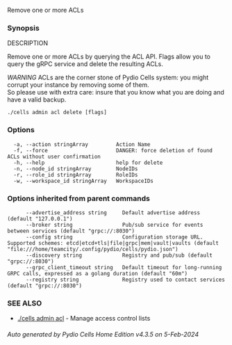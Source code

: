 Remove one or more ACLs

### Synopsis


DESCRIPTION
  
  Remove one or more ACLs by querying the ACL API.
  Flags allow you to query the gRPC service and delete the resulting ACLs.

  *WARNING* ACLs are the corner stone of Pydio Cells system: 
  you might corrupt your instance by removing some of them.  
  So please use with extra care: insure that you know what 
  you are doing and have a valid backup. 



```
./cells admin acl delete [flags]
```

### Options

```
  -a, --action stringArray         Action Name
  -f, --force                      DANGER: force deletion of found ACLs without user confirmation
  -h, --help                       help for delete
  -n, --node_id stringArray        NodeIDs
  -r, --role_id stringArray        RoleIDs
  -w, --workspace_id stringArray   WorkspaceIDs
```

### Options inherited from parent commands

```
      --advertise_address string     Default advertise address (default "127.0.0.1")
      --broker string                Pub/sub service for events between services (default "grpc://:8030")
      --config string                Configuration storage URL. Supported schemes: etcd|etcd+tls|file|grpc|mem|vault|vaults (default "file:///home/teamcity/.config/pydio/cells/pydio.json")
      --discovery string             Registry and pub/sub (default "grpc://:8030")
      --grpc_client_timeout string   Default timeout for long-running GRPC calls, expressed as a golang duration (default "60m")
      --registry string              Registry used to contact services (default "grpc://:8030")
```

### SEE ALSO

* [./cells admin acl](./cells-admin-acl)	 - Manage access control lists

###### Auto generated by Pydio Cells Home Edition v4.3.5 on 5-Feb-2024
